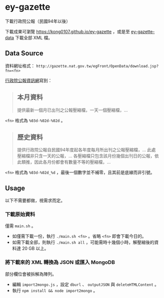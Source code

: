 # ey-gazette
下載行政院公報（民國94年以後）

下載成果可瀏覽 https://kong0107.github.io/ey-gazette ，或是至 [ey-gazette-data](https://github.com/kong0107/ey-gazette-data) 下載全部 XML 檔。

## Data Source
資料網址格式： `http://gazette.nat.gov.tw/egFront/OpenData/download.jsp?fn=<fn>`

[行政院公報資訊網](http://gazette.nat.gov.tw/egFront/OpenData/help.jsp)寫到：

> ## 本月資料
> 提供最新一個月已出刊之公報壓縮檔，一天一個壓縮檔，…

`<fn>` 格式為 `%03d-%02d-%02d` 。

> ## 歷史資料
> 提供行政院公報自民國94年度起各年度每月所出刊之公報壓縮檔，…
> 此處壓縮檔非只含一天的公報，…
> 各壓縮檔只包含該月份幾個出刊日的公報，依此類推，因此各月份都會有數量不等的壓縮檔，…

`<fn>` 格式為 `%03d-%02d_%d` ，最後一個數字並不補零，且其前是底線而非引號。

## Usage
以下不需要都做，視需求而定。

### 下載原始資料
僅需 `main.sh` 。
* 如僅需下載一份，執行 `./main.sh <fn>` 。省略 `<fn>` 即會下載今日的。
* 如需下載全部，則執行 `./main.sh all` ，可能需時十幾個小時，解壓縮後的資料達 20 GB 以上。

### 將下載來的 XML 轉換為 JSON 或匯入 MongoDB
部分欄位會被拆解為陣列。
* 編輯 `import2mongo.js` ，設定 `dburl` 、 `outputJSON` 與 `deleteHTMLContent` 。
* 執行 `npm install && node import2mongo` 。
